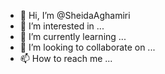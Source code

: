 - 👋 Hi, I’m @SheidaAghamiri
- 👀 I’m interested in ...
- 🌱 I’m currently learning ...
- 💞️ I’m looking to collaborate on ...
- 📫 How to reach me ...

<!---
SheidaAghamiri/SheidaAghamiri is a ✨ special ✨ repository because its `README.md` (this file) appears on your GitHub profile.
You can click the Preview link to take a look at your changes.
--->
